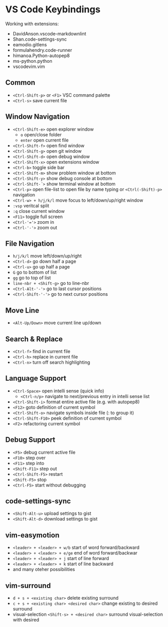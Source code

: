 # VS Code Keybindings

Working with extensions:

- DavidAnson.vscode-markdownlint
- Shan.code-settings-sync
- eamodio.gitlens
- formulahendry.code-runner
- himanoa.Python-autopep8
- ms-python.python
- vscodevim.vim

## Common

- `<Ctrl-Shift-p>` or `<F1>` VSC command palette
- `<Ctrl-s>` save current file

## Window Navigation

- `<Ctrl-Shift-e>` open explorer window
  - `o` open/close folder
  - `enter` open current file
- `<Ctrl-Shift-f>` open find window
- `<Ctrl-Shift-g>` open git window
- `<Ctrl-Shift-d>` open debug window
- `<Ctrl-Shift-x>` open extensions window
- `<Ctrl-b>` toggle side bar
- `<Ctrl-Shift-m>` show problem window at bottom
- `<Ctrl-Shift-y>` show debug console at bottom
- `<Ctrl-Shift-´>` show terminal window at bottom
- `<Ctrl-p>` open file-list to open file by name typing or `<Ctrl(-Shift)-p>` navigation
- `<Ctrl-w> + h/j/k/l` move focus to left/down/up/right window
- `:vsp` veritcal split
- `:q` close current window
- `<F11>` toggle full screen
- `<Ctrl-'='>` zoom in
- `<Ctrl-'-'>` zoom out

## File Navigation

- `h/j/k/l` move left/down/up/right
- `<Ctrl-d>` go down half a page
- `<Ctrl-u>` go up half a page
- `G` go to bottom of list
- `gg` go to top of list
- `line-nbr + <Shift-g>` go to line-nbr
- `<Ctrl-Alt-'-'>` go to last cursor positions
- `<Ctrl-Shift-'-'>` go to next cursor positions

## Move Line

- `<Alt-Up/Down>` move current line up/down

## Search & Replace

- `<Ctrl-f>` find in current file
- `<Ctrl-h>` replace in current file
- `<Ctrl-n>` turn off search highlighting

## Language Support

- `<Ctrl-Space>` open intelli sense (quick info)
  - `<Ctrl-n/p>` navigate to next/previous entry in intelli sense list
- `<Ctrl-Shift-i>` format entire active file (e.g. with autopep8)
- `<F12>` goto definition of current symbol
- `<Ctrl-Shift-o>` navigate symbols inside file (: to group it)
- `<Ctrl-Shift-F10>` peek definition of current symbol
- `<F2>` refactoring current symbol

## Debug Support

- `<F5>` debug current active file
- `<F10>` step over
- `<F11>` step into
- `<Shift-F11>` step out
- `<Ctrl-Shift-F5>` restart
- `<Shift-F5>` stop
- `<Ctrl-F5>` start without debugging

## code-settings-sync

- `<Shift-Alt-u>` upload settings to gist
- `<Shift-Alt-d>` download settings to gist

## vim-easymotion

- `<leader> + <leader> + w/b` start of word forward/backward
- `<leader> + <leader> + e/ge` end of word forward/backwar
- `<leader> + <leader> + j` start of line forward
- `<leader> + <leader> + k` start of line backward
- and many oteher possibilities

## vim-surround

- `d + s + <existing char>` delete existing surround
- `c + s + <existing char> <desired char>` change existing to desired surround
- visual-selection `<Shift-s> + <desired char>` surround visual-selection with desired
